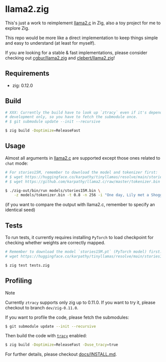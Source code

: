# llama2.zig
This's just a work to reimplement [llama2.c][1] in Zig, also a toy project for
me to explore Zig.

This repo would be more like a direct implementation to keep things simple and
easy to understand (at least for myself).

If you are looking for a stable & fast implementations, please consider checking
out [cgbur/llama2.zig][2] and [clebert/llama2.zig][3]!

## Requirements
- zig: 0.12.0

## Build
```bash
# XXX: Currently the build have to look up `ztracy` even if it's dependency for
# development only, so you have to fetch the submodule once.
# $ git submodule update --init --recursive

$ zig build -Doptimize=ReleaseFast
```

## Usage
Almost all arguments in [llama2.c][1] are supported except those ones related
to `chat` mode:
```bash
# For stories15M, remember to download the model and tokenizer first:
# $ wget https://huggingface.co/karpathy/tinyllamas/resolve/main/stories15M.bin -P models
# $ wget https://github.com/karpathy/llama2.c/raw/master/tokenizer.bin -P models

$ ./zig-out/bin/run models/stories15M.bin \
    -z models/tokenizer.bin -t 0.8 -n 256 -i "One day, Lily met a Shoggoth"
```
(if you want to compare the output with llama2.c, remember to specify an
identical seed)

## Tests
To run tests, it currently requires installing `PyTorch` to load checkpoint for
checking whether weights are correctly mapped.

```bash
# Remember to download the model `stories15M.pt` (PyTorch model) first:
# wget https://huggingface.co/karpathy/tinyllamas/resolve/main/stories15M.pt -P models

$ zig test tests.zig
```

## Profiling
> [!NOTE]  
> Currently `ztracy` supports only zig up to 0.11.0. If you want to try it,
> please checkout to branch `dev/zig-0.11.0`.

If you want to profile the code, please fetch the submodules:
```bash
$ git submodule update --init --recursive
```

Then build the code with [`tracy`][4] enabled:
```bash
$ zig build -Doptimize=ReleaseFast -Duse_tracy=true
```

For further details, please checkout [docs/INSTALL.md](./docs/INSTALL.md).


[1]: https://github.com/karpathy/llama2.c
[2]: https://github.com/cgbur/llama2.zig
[3]: https://github.com/clebert/llama2.zig
[4]: https://github.com/wolfpld/tracy
